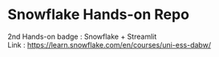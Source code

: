 # Snowflake Hands-on Repo
2nd Hands-on badge : Snowflake + Streamlit<br>
Link : https://learn.snowflake.com/en/courses/uni-ess-dabw/

